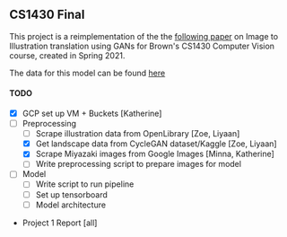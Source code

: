 ## CS1430 Final

This project is a reimplementation of the the [following paper](https://arxiv.org/pdf/2002.05638.pdf) on Image to Illustration translation using GANs for Brown's CS1430
Computer Vision course, created in Spring 2021. 


The data for this model can be found [here](https://github.com/artset/cs1430-final-data)


#### TODO
- [x] GCP set up VM + Buckets [Katherine]
- [ ] Preprocessing 
  - [ ] Scrape illustration data from OpenLibrary [Zoe, Liyaan]
  - [x] Get landscape data from CycleGAN dataset/Kaggle [Zoe, Liyaan]
  - [x] Scrape Miyazaki images from Google Images [Minna, Katherine]
  - [ ] Write preprocessing script to prepare images for model 
- [ ] Model 
  - [ ] Write script to run pipeline
  - [ ] Set up tensorboard
  - [ ] Model architecture

- Project 1 Report [all]
